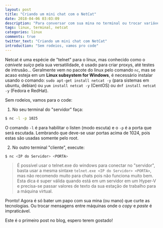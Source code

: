 ```yaml
---
layout: post
title: "Criando um mini chat com o NetCat"
date: 2018-04-06 03:03:09
description: "Para conversar com sua mina no terminal ou trocar variáveis em VMs"
tags: linux, terminal, netcat
categories: linux
comments: true
twitter_text: "Criando um mini chat com NetCat"
introduction: "Sem rodeios, vamos pro code"
---
```


Netcat é uma espécie de "telnet" para o linux, mas conhecido como o *canivete suíço* pela sua versatilidade, é usado para criar proxys, até testes de intrusão... Geralmente vem no pacote do linux pelo comando `nc`, mas se acaso esteja em um **Linux subsystem for Windows**, é necessário instalar usando o comando: `sudo apt-get install netcat -y` (para sistemas em ubuntu, debian) ou `yum install netcat -y` (CentOS) ou `dnf install netcat -y` (Fedora e RedHat).

Sem rodeios, vamos para o code:

1. No seu terminal do "servidor" faça:

```bash
$ nc -l -p 1025
```
O comando `-l` é para habilitar o listen (modo escuta) e o `-p` é a porta que será escutada. Lembrando que deve-se usar portas acima de 1024, pois estas são usadas somente pelo root.

2. No outro terminal "cliente", execute:

```bash
$ nc <IP do Servidor> <PORTA>
```
> É possível usar o telnet.exe do windows para conectar no "servidor", basta usar a mesma sintaxe `telnet.exe <IP do Servidor> <PORTA>`, mas não recomendo muito para chats pois não funciona muito bem.
> Esta dica é super válida quando está em um servidor em um Hyper-V e precisa-se passar valores de texto da sua estação de trabalho para a máquina virtual.

Pronto! Agora é só bater um papo com sua mina (ou mano) que curte as tecnologias. Ou trocar mensagens entre máquinas onde o *copy* e *paste* é impraticável.

Este é o primeiro post no blog, espero terem gostado! 
